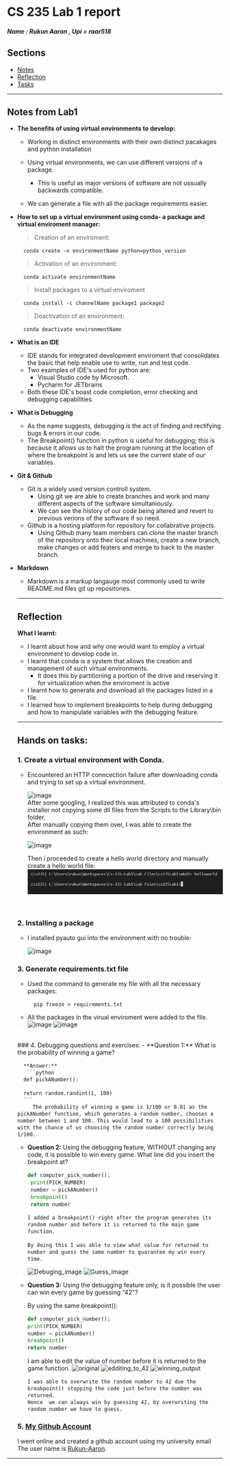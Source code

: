 # CS 235 Lab 1 report 
##### Name : Rukun Aaron , Upi = raar518
## Sections

  - [Notes](#notes-from-lab1)
  - [Reflection](#reflection)
  - [Tasks](#4-debugging-questions-and-exercises)
---
## Notes from Lab1

- **The benefits of using virtual environments to develop:**

    - Working in distinct environments with their own distinct pacakages and python installation

    - Using virtual environments, we can use different versions of a package.
     
      - This is useful as major versions of software are not ussually backwards compatible.  

    - We can generate a file with all the package requirements easier. 

- **How to set up a virtual environment using conda- a package and virtual enviroment manager:**

    > Creation of an enviroment: 
            
        conda create -n environmentName python=python_version

    > Activation of an environment: <code></code>
    
        conda activate environmentName

    > Install packages to a virtual enviroment

        conda install -c channelName package1 package2 
    > Deactivation of an environment:

        conda deactivate environmentName
        
- **What is an IDE**
  - IDE stands for integrated development enviroment that consolidates the basic that help enable use to write, run and test code. 
  - Two examples of IDE's used for python are:
    - Visual Studio code by Microsoft.
    - Pycharm for JETbrains 
  - Both these IDE's boast code completion, error checking and debugging capabilities.  
- **What is Debugging**
  - As the name suggests, debugging is the act of finding and rectifying bugs & errors in our code. 
   - The Breakpoint() function in python is useful for debugging; this is because it allows us to halt the program running at the location of where the breakpoint is and lets us see the current state of our variables. 
- **Git & Github**

    - Git is a widely used version controll system. 
      - Using git we are able to create branches and work and many different aspects of the software simultaniously. 
      - We can see the history of our code being altered and revert to previous verions of the software if so need. 
    - Github is a hosting platform for repository for collabrative projects. 
      - Using Github many team members can clone the master branch of the repository onto their local machines, create a new branch, make changes or add featers and merge to back to the master branch. 


- **Markdown**
  - Markdown is a markup langauge most commonly used to write README.md files git up repositories.
   
  ---
  ## **Reflection**

  **What I learnt:**
        
    - I learnt about how and why one would want to employ a virtual environment to develop code in. 
    - I learnt that conda is a system that allows the creation and management of such virtual environments. 
      - It does this by partitioning a portion of the drive and reserving it for virtualization when the enviroment is active
    - I learnt how to generate and download all the packages listed in a file.
    -  I learned how to implement breakpoints to help during debugging and how to manipulate variables with the debugging feature.
    ---

    ## **Hands on tasks:**
    ### 1. Create a virtual environment with Conda.
        
    - Encountered an HTTP conncection failure after downloading conda and trying to set up a virtual environment. 
          
      ![image](HttpError.png)
      <br>
      After some googling, I realized this was attributed to conda's installer not copying some dll files from the Scripts to the Library\bin folder.
      <br>
      After manually copying them over, I was able to create the environment as such:
      <br>
        
      ![image](CondaEnvSuccess.png)<br/>

      Then i proceeded to create a hello world directory and manually create a hello world file:
      ![image](helloworld/Hellow.png) 
   </br>

    ### 2. Installing a package
    - I installed pyauto gui into the environment with no trouble:

        ![image](Package.png)  <br>
    ### 3. Generate requirements.txt file   
            
    - Used the command to generate my file with all the necessary packages:
                
            pip freeze > requirements.txt
    - All the packages in the virual enviroment were added to the file. 
        ![image](RequirementImage.png)
        ![image](Requirements.png)
    </br>
    ### 4. Debugging questions and exercises: 
     - **Question 1:** What is the probability of winning a game?
            <br>

        **Answer:**
         ```python
        def pickANumber():

        return random.randint(1, 100)
        ``` 
           The probability of winning a game is 1/100 or 0.01 as the pickANumber function, which generates a random number, chooses a number between 1 and 100. This would lead to a 100 possibilities with the chance of us choosing the random number correctly being 1/100. 

    - **Question 2:** Using the debugging feature, WITHOUT changing any code, it is possible to win every game. What line did you insert the breakpoint at? 
       ```python
       def computer_pick_number():
        print(PICK_NUMBER)
        number = pickANumber()
        breakpoint()
        return number
        ``` 
          I added a breakpoint() right after the program generates its random number and before it is returned to the main game function. 
          
          By doing this I was able to view what value for returned to number and guess the same number to guarantee my win every time.
        ![Debuging_image](Q2.png)
        ![Guess_image](Q2guess.png)
    
    - **Question 3:** Using the debugging feature only, is it possible the user can win every game by guessing "42"?

        By using the same breakpoint(): 
        ```python
        def computer_pick_number():
        print(PICK_NUMBER)
        number = pickANumber()
        breakpoint()
        return number
        ```
        I am able to edit the value of number before it is returned to the game function. 
        ![original](Q3Original.png)
        ![edditing_to_42](Q3AfterChange.png)
        ![winning_output](Q3Win.png)
            
          I was able to overwrite the random number to 42 due the breakpoint() stopping the code just before the number was returned. 
          Hence  we can always win by guessing 42, by overwriting the random number we have to guess. 
    ### 5. [My Github Account](https://github.com/Rukun-Aaron)
    I went online and created a github account using my university email
    The user name is [Rukun-Aaron](https://github.com/Rukun-Aaron).

---
